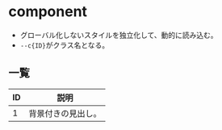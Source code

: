 # component
- グローバル化しないスタイルを独立化して、動的に読み込む。
- `--c{ID}`がクラス名となる。

## 一覧

| ID |  説明 |
| --  | -- |
| 1 | 背景付きの見出し。 |
